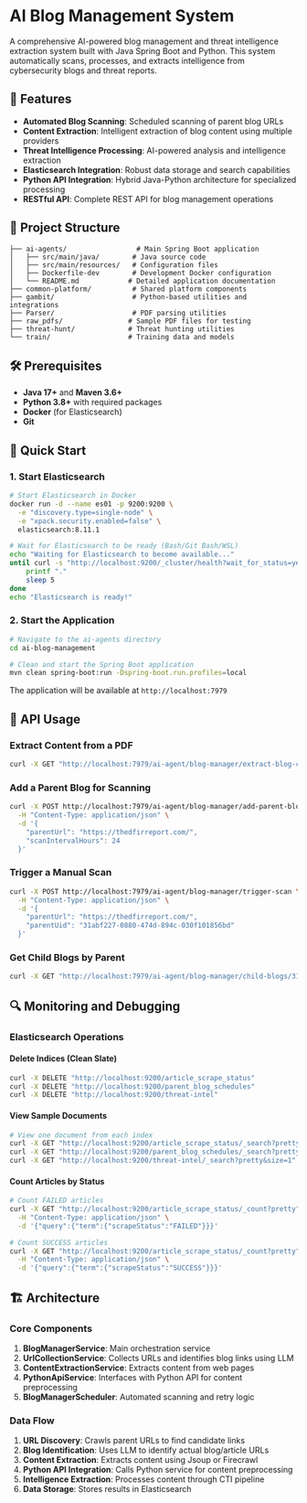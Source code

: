 # AI Blog Management System

A comprehensive AI-powered blog management and threat intelligence extraction system built with Java Spring Boot and Python. This system automatically scans, processes, and extracts intelligence from cybersecurity blogs and threat reports.

## 🚀 Features

- **Automated Blog Scanning**: Scheduled scanning of parent blog URLs
- **Content Extraction**: Intelligent extraction of blog content using multiple providers
- **Threat Intelligence Processing**: AI-powered analysis and intelligence extraction
- **Elasticsearch Integration**: Robust data storage and search capabilities
- **Python API Integration**: Hybrid Java-Python architecture for specialized processing
- **RESTful API**: Complete REST API for blog management operations

## 📁 Project Structure

```
├── ai-agents/                 # Main Spring Boot application
│   ├── src/main/java/        # Java source code
│   ├── src/main/resources/   # Configuration files
│   ├── Dockerfile-dev        # Development Docker configuration
│   └── README.md            # Detailed application documentation
├── common-platform/          # Shared platform components
├── gambit/                   # Python-based utilities and integrations
├── Parser/                   # PDF parsing utilities
├── raw_pdfs/                # Sample PDF files for testing
├── threat-hunt/             # Threat hunting utilities
└── train/                   # Training data and models
```

## 🛠️ Prerequisites

- **Java 17+** and **Maven 3.6+**
- **Python 3.8+** with required packages
- **Docker** (for Elasticsearch)
- **Git**

## 🚀 Quick Start

### 1. Start Elasticsearch

```bash
# Start Elasticsearch in Docker
docker run -d --name es01 -p 9200:9200 \
  -e "discovery.type=single-node" \
  -e "xpack.security.enabled=false" \
  elasticsearch:8.11.1

# Wait for Elasticsearch to be ready (Bash/Git Bash/WSL)
echo "Waiting for Elasticsearch to become available..."
until curl -s "http://localhost:9200/_cluster/health?wait_for_status=yellow&timeout=1s" | grep -q '"status":"yellow"\|"status":"green"'; do
    printf "."
    sleep 5
done
echo "Elasticsearch is ready!"
```

### 2. Start the Application

```bash
# Navigate to the ai-agents directory
cd ai-blog-management

# Clean and start the Spring Boot application
mvn clean spring-boot:run -Dspring-boot.run.profiles=local
```

The application will be available at `http://localhost:7979`

## 📡 API Usage

### Extract Content from a PDF

```bash
curl -X GET "http://localhost:7979/ai-agent/blog-manager/extract-blog-content?url=https://www.cisa.gov/sites/default/files/publications/Joint-CISA-FBI-NSA_CSA_AA21-291A_BlackMatter_Ransomware.pdf"
```

### Add a Parent Blog for Scanning

```bash
curl -X POST http://localhost:7979/ai-agent/blog-manager/add-parent-blog \
  -H "Content-Type: application/json" \
  -d '{
    "parentUrl": "https://thedfirreport.com/",
    "scanIntervalHours": 24
  }'
```

### Trigger a Manual Scan

```bash
curl -X POST http://localhost:7979/ai-agent/blog-manager/trigger-scan \
  -H "Content-Type: application/json" \
  -d '{
    "parentUrl": "https://thedfirreport.com/",
    "parentUid": "31abf227-0880-474d-894c-030f101856bd"
  }'
```

### Get Child Blogs by Parent

```bash
curl -X GET "http://localhost:7979/ai-agent/blog-manager/child-blogs/31abf227-0880-474d-894c-030f101856bd"
```

## 🔍 Monitoring and Debugging

### Elasticsearch Operations

#### Delete Indices (Clean Slate)
```bash
curl -X DELETE "http://localhost:9200/article_scrape_status"
curl -X DELETE "http://localhost:9200/parent_blog_schedules"
curl -X DELETE "http://localhost:9200/threat-intel"
```

#### View Sample Documents
```bash
# View one document from each index
curl -X GET "http://localhost:9200/article_scrape_status/_search?pretty&size=1"
curl -X GET "http://localhost:9200/parent_blog_schedules/_search?pretty&size=1"
curl -X GET "http://localhost:9200/threat-intel/_search?pretty&size=1"
```

#### Count Articles by Status
```bash
# Count FAILED articles
curl -X GET "http://localhost:9200/article_scrape_status/_count?pretty" \
  -H "Content-Type: application/json" \
  -d '{"query":{"term":{"scrapeStatus":"FAILED"}}}'

# Count SUCCESS articles
curl -X GET "http://localhost:9200/article_scrape_status/_count?pretty" \
  -H "Content-Type: application/json" \
  -d '{"query":{"term":{"scrapeStatus":"SUCCESS"}}}'
```

## 🏗️ Architecture

### Core Components

1. **BlogManagerService**: Main orchestration service
2. **UrlCollectionService**: Collects URLs and identifies blog links using LLM
3. **ContentExtractionService**: Extracts content from web pages
4. **PythonApiService**: Interfaces with Python API for content preprocessing
5. **BlogManagerScheduler**: Automated scanning and retry logic

### Data Flow

1. **URL Discovery**: Crawls parent URLs to find candidate links
2. **Blog Identification**: Uses LLM to identify actual blog/article URLs
3. **Content Extraction**: Extracts content using Jsoup or Firecrawl
4. **Python API Integration**: Calls Python service for content preprocessing
5. **Intelligence Extraction**: Processes content through CTI pipeline
6. **Data Storage**: Stores results in Elasticsearch
